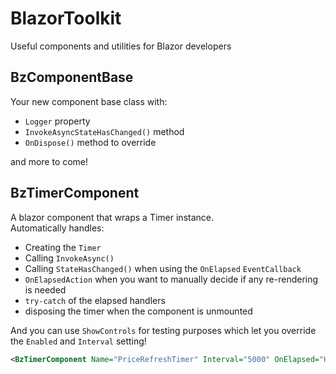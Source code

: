 # BlazorToolkit

Useful components and utilities for Blazor developers

## BzComponentBase

Your new component base class with:

* `Logger` property
* `InvokeAsyncStateHasChanged()` method
* `OnDispose()` method to override

and more to come!

## BzTimerComponent

A blazor component that wraps a Timer instance. \
Automatically handles:

* Creating the `Timer`
* Calling `InvokeAsync()`
* Calling `StateHasChanged()` when using the `OnElapsed` `EventCallback`
* `OnElapsedAction` when you want to manually decide if any re-rendering is needed
* `try-catch` of the elapsed handlers
* disposing the timer when the component is unmounted

And you can use `ShowControls` for testing purposes which let you override the `Enabled` and `Interval` setting!

```xml
<BzTimerComponent Name="PriceRefreshTimer" Interval="5000" OnElapsed="HandleUpdatePriceTimerElapsed" />
```
